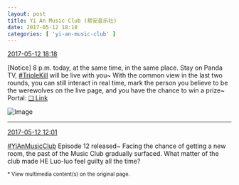 ```yaml
---
layout: post
title: Yi An Music Club (易安音乐社)
date: 2017-05-12 18:18
categories: [ 'yi-an-music-club' ]
---
```


<div class="weibo-info">
  <a href="http://weibo.com/6094546964/F2MUh9ls4">2017-05-12 18:18</a>
</div>

[Notice] 8 p.m. today, at the same time, in the same place. Stay on Panda TV, [#TripleKill](http://weibo.com/p/100808d614267acb9089db17679bfac43299ac) will be live with you~ With the common view in the last two rounds, you can still interact in real time, mark the person you believe to be the werewolves on the live page, and you have the chance to win a prize~ Portal: [❏ Link](http://www.panda.tv/act/triplekill2017.html)

<!-- more -->

![Image](http://wx2.sinaimg.cn/mw690/006Es64Aly1ffiqx59b5uj31kw1yxkjt.jpg)

---

<div class="weibo-info">
  <a href="http://weibo.com/6094546964/F2Kr7sKDg">2017-05-12 12:01</a>
</div>

[#YiAnMusicClub](http://weibo.com/p/100808beae2e3e05b17b64f63ebedca39f19b2) Episode 12 released~ Facing the chance of getting a new room, the past of the Music Club gradually surfaced. What matter of the club made HE Luo-luo feel guilty all the time?

<small>* View multimedia content(s) on the original page.</small>
